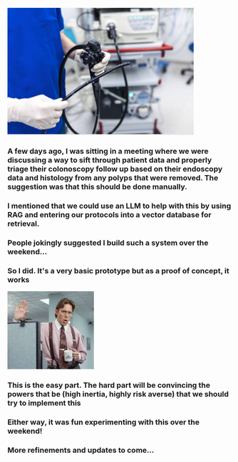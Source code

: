 ![](./images/colonoscope1.png) 

### A few days ago, I was sitting in a meeting where we were discussing a way to sift through patient data and properly triage their colonoscopy follow up based on their endoscopy data and histology from any polyps that were removed.  The suggestion was that this should be done manually.
### I mentioned that we could use an LLM to help with this by using RAG and entering our protocols into a vector database for retrieval.

### People jokingly suggested I build such a system over the weekend...
### So I did.  It's a very basic prototype but as a proof of concept, it works

![](./images/lumbergh.png)

### This is the easy part.  The hard part will be convincing the powers that be (high inertia, highly risk averse) that we should try to implement this

### Either way, it was fun experimenting with this over the weekend!
### More refinements and updates to come...

